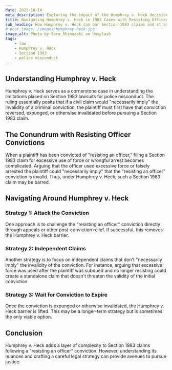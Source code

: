 ```yaml
---
date: 2023-10-14
meta_description: Exploring the impact of the Humphrey v. Heck decision on Section 1983 lawsuits for police misconduct when a plaintiff has been convicted of resisting an officer.
title: Navigating Humphrey v. Heck in 1983 Cases with Resisting Officer Convictions
sub_heading: How Humphrey v. Heck can bar Section 1983 claims and strategies to circumvent it.
# post_image: /images/humphrey-heck.jpg
image_alt: Photo by Sora Shimazaki on Unsplash
tags:
    - law
    - Humphrey v. Heck
    - Section 1983
    - police misconduct
---
```


## Understanding Humphrey v. Heck

Humphrey v. Heck serves as a cornerstone case in understanding the limitations placed on Section 1983 lawsuits for police misconduct. The ruling essentially posits that if a civil claim would "necessarily imply" the invalidity of a criminal conviction, the plaintiff must first have that conviction reversed, expunged, or otherwise invalidated before pursuing a Section 1983 claim.

## The Conundrum with Resisting Officer Convictions

When a plaintiff has been convicted of "resisting an officer," filing a Section 1983 claim for excessive use of force or wrongful arrest becomes complicated. Arguing that the officer used excessive force or falsely arrested the plaintiff could "necessarily imply" that the "resisting an officer" conviction is invalid. Thus, under Humphrey v. Heck, such a Section 1983 claim may be barred.

## Navigating Around Humphrey v. Heck

### Strategy 1: Attack the Conviction

One approach is to challenge the "resisting an officer" conviction directly through appeals or other post-conviction relief. If successful, this removes the Humphrey v. Heck barrier.

### Strategy 2: Independent Claims

Another strategy is to focus on independent claims that don't "necessarily imply" the invalidity of the conviction. For instance, arguing that excessive force was used after the plaintiff was subdued and no longer resisting could create a standalone claim that doesn't threaten the validity of the initial conviction.

### Strategy 3: Wait for Conviction to Expire

Once the conviction is expunged or otherwise invalidated, the Humphrey v. Heck barrier is lifted. This may be a longer-term strategy but is sometimes the only viable option.

## Conclusion

Humphrey v. Heck adds a layer of complexity to Section 1983 claims following a "resisting an officer" conviction. However, understanding its nuances and crafting a careful legal strategy can provide avenues to pursue justice.
